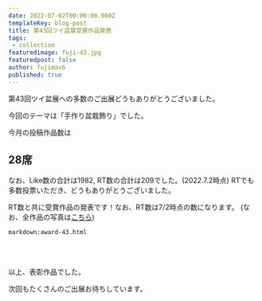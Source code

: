 ```yaml
---
date: 2022-07-02T00:00:00.000Z
templateKey: blog-post
title: 第43回ツイ盆展受賞作品発表
tags:
 - collection
featuredimage: fuji-43.jpg
featuredpost: false
author: fujimax6
published: true
---
```

第43回ツイ盆展への多数のご出展どうもありがとうございました。

今回のテーマは「手作り盆栽飾り」でした。

今月の投稿作品数は

## 28席

なお、Like数の合計は1982, RT数の合計は209でした。(2022.7.2時点)
RTでも多数投票いただき、どうもありがとうございました。

RT数と共に受賞作品の発表です！なお、RT数は7/2時点の数になります。
(なお、全作品の写真は[こちら](/blog/twibonten-43-photo/))


`markdown:award-43.html`


<div>&nbsp;</div>
<div>&nbsp;</div>

以上、表彰作品でした。

次回もたくさんのご出展お待ちしています。
